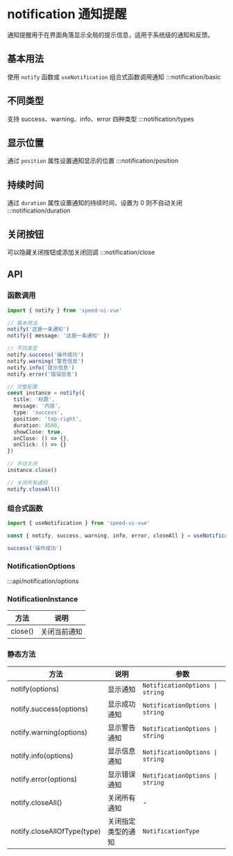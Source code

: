 # notification 通知提醒

通知提醒用于在界面角落显示全局的提示信息，适用于系统级的通知和反馈。

## 基本用法

使用 `notify` 函数或 `useNotification` 组合式函数调用通知
:::notification/basic

## 不同类型

支持 success、warning、info、error 四种类型
:::notification/types

## 显示位置

通过 `position` 属性设置通知显示的位置
:::notification/position

## 持续时间

通过 `duration` 属性设置通知的持续时间，设置为 0 则不自动关闭
:::notification/duration

## 关闭按钮

可以隐藏关闭按钮或添加关闭回调
:::notification/close

## API

### 函数调用

```ts
import { notify } from 'speed-ui-vue'

// 基本用法
notify('这是一条通知')
notify({ message: '这是一条通知' })

// 不同类型
notify.success('操作成功')
notify.warning('警告信息')
notify.info('提示信息')
notify.error('错误信息')

// 完整配置
const instance = notify({
  title: '标题',
  message: '内容',
  type: 'success',
  position: 'top-right',
  duration: 4500,
  showClose: true,
  onClose: () => {},
  onClick: () => {}
})

// 手动关闭
instance.close()

// 关闭所有通知
notify.closeAll()
```

### 组合式函数

```ts
import { useNotification } from 'speed-ui-vue'

const { notify, success, warning, info, error, closeAll } = useNotification()

success('操作成功')
```

### NotificationOptions
:::api/notification/options

### NotificationInstance

| 方法 | 说明 |
| --- | --- |
| close() | 关闭当前通知 |

### 静态方法

| 方法 | 说明 | 参数 |
| --- | --- | --- |
| notify(options) | 显示通知 | `NotificationOptions \| string` |
| notify.success(options) | 显示成功通知 | `NotificationOptions \| string` |
| notify.warning(options) | 显示警告通知 | `NotificationOptions \| string` |
| notify.info(options) | 显示信息通知 | `NotificationOptions \| string` |
| notify.error(options) | 显示错误通知 | `NotificationOptions \| string` |
| notify.closeAll() | 关闭所有通知 | - |
| notify.closeAllOfType(type) | 关闭指定类型的通知 | `NotificationType` |
